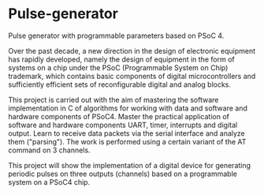 # Pulse-generator
Pulse generator with programmable parameters based on PSoC 4.

Over the past decade, a new direction in the design of electronic equipment has rapidly developed, namely the design of equipment in the form of systems on a chip under the PSoC (Programmable System on Chip) trademark, which contains basic components of digital microcontrollers and sufficiently efficient sets of reconfigurable digital and analog blocks.
	
This project is carried out with the aim of mastering the software implementation in C of algorithms for working with data and software and hardware components of PSoC4. Master the practical application of software and hardware components UART, timer, interrupts and digital output. Learn to receive data packets via the serial interface and analyze them ("parsing"). The work is performed using a certain variant of the AT command on 3 channels. 

This project will show the implementation of a digital device for generating periodic pulses on three outputs (channels) based on a programmable system on a PSoC4 chip.
